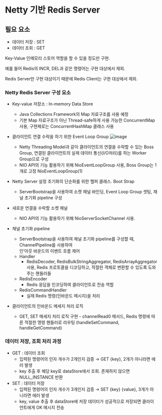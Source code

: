 # Netty 기반 Redis Server
## 필요 요소

- 데이터 저장 : SET
- 데이터 조회 : GET

Key-Value 인메모리 스토어 역할을 할 수 있을 정도만 구현.

예를 들어 Redis의 INCR, DEL과 같은 명령어는 구현 대상에서 제외.

Redis Server만 구현 대상이기 때문에 Redis Client는 구현 대상에서 제외.

### Netty Redis Server 구성 요소

- Key-value 저장소 : In-memory Data Store
    - Java Collections Framework의 Map 자료구조를 사용 예정
    - 기본 Map 자료구조가 아닌 Thread-safe하게 사용 가능한 ConcurrentMap 사용,
      구현체로는 ConcurrentHashMap 클래스 사용
- 클라이언트 연결 수락을 하기 위한 Event Loop Group
     ![image](https://github.com/user-attachments/assets/d949a4e3-1674-4aaa-a454-52844c72288f)

    - Netty Threading Model과 같이 클라이언트의 연결을 수락할 수 있는 Boss Group,
      연결된 클라이언트의 실제 데이터 통신(I/O처리)를 하는 Worker Group으로 구성
    - NIO API의 기능 활용하기 위해 NioEventLoopGroup 사용, Boss Group는 1개로 고정 NioEventLoopGroup(1)
- Netty Server 설정 초기화의 단순화를 위한 헬퍼 클래스. Boot Strap
    - ServerBootstrap을 사용하여 소켓 채널 바인딩, Event Loop Group 셋팅, 채널 초기화 pipeline 구성
- 새로운 연결을 수락할 소켓 채널
    - NIO API의 기능 활용하기 위해 NioServerSocketChannel 사용.
- 채널 초기화 pipeline
    - ServerBootstrap을 사용하여 채널 초기화 pipeline를 구성할 때, ChannelPipeline를 사용하여  
      인’아웃 바운드의 이벤트 흐름 제어
    - Handler
        - RedisDecoder, RedisBulkStringAggregator, RedisArrayAggregator 사용,
          Redis 프로토콜을 디코딩하고, 적절한 객체로 변환할 수 있도록 도와주는 핸들러들
    - RedisEncoder
        - Redis 응답을 인코딩하여 클라이언트로 전송 역할
    - RedisCommandHandler
        - 실제 Redis 명령(인바운드 메시지)을 처리
- 클라이언트의 인바운드 메세지 처리 로직
    - GET, SET 메세지 처리 로직 구현 - channelRead0 메서드,
      Redis 명령에 따른 적절한 명령 핸들러로 라우팅 (handleSetCommand, handleGetCommand)

### 데이터 저장, 조회 처리 과정

- GET : 데이터 조회
    - 입력된 명령어의 인자 개수가 2개인지 검증 → GET {key}, 2개가 아니라면 에러 발생
    - key 추출 후 해당 key로 dataStore에서 조회. 존재하지 않으면 NULL_INSTANCE 반환
- SET : 데이터 저장
    - 입력된 명령어의 인자 개수가 3개인지 검증 → SET {key} {value}, 3개가 아니라면 에러 발생
    - key, value 추출 후 dataStore에 저장
      데이터가 성공적으로 저장되면 클라이언트에게 OK 메시지 전송
